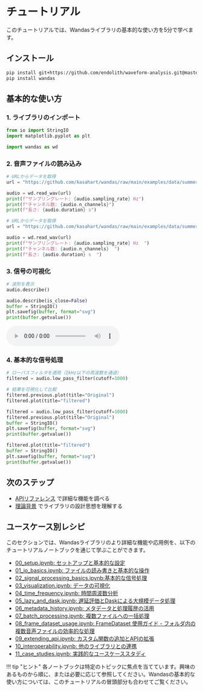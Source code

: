 # チュートリアル

このチュートリアルでは、Wandasライブラリの基本的な使い方を5分で学べます。

## インストール

```bash
pip install git+https://github.com/endolith/waveform-analysis.git@master
pip install wandas
```

## 基本的な使い方

### 1. ライブラリのインポート

```python exec="on" session="wd_demo"
from io import StringIO
import matplotlib.pyplot as plt
```

```python exec="on" source="above" session="wd_demo"
import wandas as wd

```

### 2. 音声ファイルの読み込み

```python
# URLからデータを取得
url = "https://github.com/kasahart/wandas/raw/main/examples/data/summer_streets1.wav"

audio = wd.read_wav(url)
print(f"サンプリングレート: {audio.sampling_rate} Hz")
print(f"チャンネル数: {audio.n_channels}")
print(f"長さ: {audio.duration} s")

```

```python exec="on" session="wd_demo"
# URLからデータを取得
url = "https://github.com/kasahart/wandas/raw/main/examples/data/summer_streets1.wav"

audio = wd.read_wav(url)
print(f"サンプリングレート: {audio.sampling_rate} Hz  ")
print(f"チャンネル数: {audio.n_channels}  ")
print(f"長さ: {audio.duration} s  ")

```

### 3. 信号の可視化

```python
# 波形を表示
audio.describe()
```

```python exec="on" html="true" session="wd_demo"
audio.describe(is_close=False)
buffer = StringIO()
plt.savefig(buffer, format="svg")
print(buffer.getvalue())
```

<audio controls src="https://github.com/kasahart/wandas/raw/main/examples/data/summer_streets1.wav"></audio>

### 4. 基本的な信号処理

```python
# ローパスフィルタを適用（1kHz以下の周波数を通過）
filtered = audio.low_pass_filter(cutoff=1000)

# 結果を可視化して比較
filtered.previous.plot(title="Original")
filtered.plot(title="filtered")
```

```python exec="on" html="true" session="wd_demo"
filtered = audio.low_pass_filter(cutoff=1000)
filtered.previous.plot(title="Original")
buffer = StringIO()
plt.savefig(buffer, format="svg")
print(buffer.getvalue())

filtered.plot(title="filtered")
buffer = StringIO()
plt.savefig(buffer, format="svg")
print(buffer.getvalue())
```

## 次のステップ

- [APIリファレンス](../api/index.md) で詳細な機能を調べる
- [理論背景](../explanation/index.md) でライブラリの設計思想を理解する

## ユースケース別レシピ

このセクションでは、Wandasライブラリのより詳細な機能や応用例を、以下のチュートリアルノートブックを通じて学ぶことができます。

- [00_setup.ipynb: セットアップと基本的な設定](/tutorial/00_setup.ipynb)
- [01_io_basics.ipynb: ファイルの読み書きと基本的な操作](/tutorial/01_io_basics.ipynb)
- [02_signal_processing_basics.ipynb:基本的な信号処理](/tutorial/02_signal_processing_basics.ipynb)
- [03_visualization.ipynb: データの可視化](/tutorial/03_visualization.ipynb)
- [04_time_frequency.ipynb: 時間周波数分析](/tutorial/04_time_frequency.ipynb)
- [05_lazy_and_dask.ipynb: 遅延評価とDaskによる大規模データ処理](/tutorial/05_lazy_and_dask.ipynb)
- [06_metadata_history.ipynb: メタデータと処理履歴の活用](/tutorial/06_metadata_history.ipynb)
- [07_batch_processing.ipynb: 複数ファイルへの一括処理](/tutorial/07_batch_processing.ipynb)
- [08_frame_dataset_usage.ipynb: FrameDataset 使用ガイド - フォルダ内の複数音声ファイルの効率的な処理](../../examples/03_frame_dataset_usage.ipynb)
- [09_extending_api.ipynb: カスタム関数の追加とAPIの拡張](/tutorial/08_extending_api.ipynb)
- [10_interoperability.ipynb: 他のライブラリとの連携](/tutorial/08_interoperability.ipynb)
- [11_case_studies.ipynb: 実践的なユースケーススタディ](/tutorial/09_case_studies.ipynb)

!!! tip "ヒント"
    各ノートブックは特定のトピックに焦点を当てています。興味のあるものから順に、または必要に応じて参照してください。Wandasの基本的な使い方については、このチュートリアルの冒頭部分も合わせてご覧ください。
